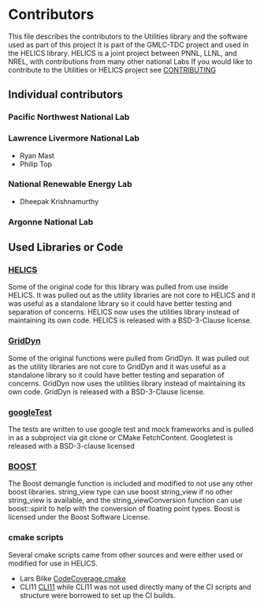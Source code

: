 # Contributors

This file describes the contributors to the Utilities library and the software used as part of this project It is part of the GMLC-TDC project and used in the HELICS library. HELICS is a joint project between PNNL, LLNL, and NREL, with contributions from many other national Labs
If you would like to contribute to the Utilities or HELICS project see [CONTRIBUTING](CONTRIBUTING.md)

## Individual contributors

### Pacific Northwest National Lab

### Lawrence Livermore National Lab

- Ryan Mast
- Philip Top

### National Renewable Energy Lab

- Dheepak Krishnamurthy

### Argonne National Lab

## Used Libraries or Code

### [HELICS](https://github.com/GMLC-TDC/HELICS)

Some of the original code for this library was pulled from use inside HELICS. It was pulled out as the utility libraries are not core to HELICS and it was useful as a standalone library so it could have better testing and separation of concerns. HELICS now uses the utilities library instead of maintaining its own code. HELICS is released with a BSD-3-Clause license.

### [GridDyn](https://github.com/LLNL/GridDyn)

Some of the original functions were pulled from GridDyn. It was pulled out as the utility libraries are not core to GridDyn and it was useful as a standalone library so it could have better testing and separation of concerns. GridDyn now uses the utilities library instead of maintaining its own code. GridDyn is released with a BSD-3-Clause license.

### [googleTest](https://github.com/google/googletest)

The tests are written to use google test and mock frameworks and is pulled in as a subproject via git clone or CMake FetchContent. Googletest is released with a BSD-3-clause licensed

### [BOOST](https://www.boost.org)

The Boost demangle function is included and modified to not use any other boost libraries. string_view type can use boost string_view if no other string_view is available, and the string_viewConversion function can use boost::spirit to help with the conversion of floating point types. Boost is licensed under the Boost Software License.

### cmake scripts

Several cmake scripts came from other sources and were either used or modified for use in HELICS.

- Lars Bilke [CodeCoverage.cmake](https://github.com/bilke/cmake-modules/blob/master/CodeCoverage.cmake)
- CLI11 [CLI11](https://github.com/CLIUtils/CLI11) while CLI11 was not used directly many of the CI scripts and structure were borrowed to set up the CI builds.
